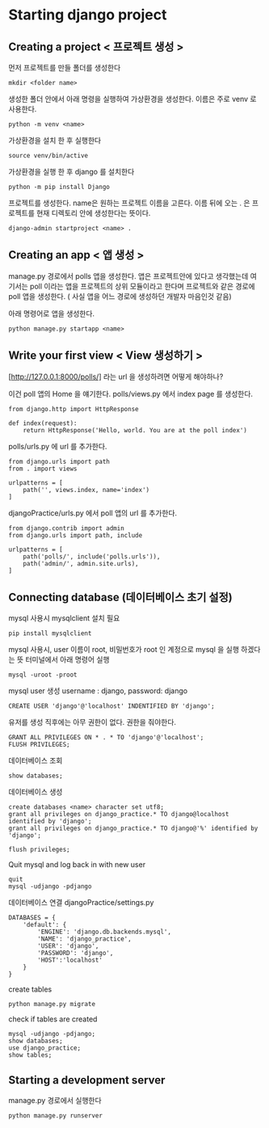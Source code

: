 # Starting django project


## Creating a project < 프로젝트 생성 >

먼저 프로젝트를 만들 폴더를 생성한다
```
mkdir <folder name>
```

생성한 폴더 안에서 아래 명령을 실행하여 가상환경을 생성한다. 이름은 주로 venv 로 사용한다.
```
python -m venv <name> 
```
가상환경을 설치 한 후 실행한다
```
source venv/bin/active
```
가상환경을 실행 한 후 django 를 설치한다
```
python -m pip install Django
```
프로젝트를 생성한다. name은 원하는 프로젝트 이름을 고른다. 이름 뒤에 오는 . 은 프로젝트를 현재 디렉토리 안에 생성한다는 뜻이다.
```
django-admin startproject <name> .
```

## Creating an app < 앱 생성 >
manage.py 경로에서 polls 앱을 생성한다. 앱은 프로젝트안에 있다고 생각했는데 여기서는 poll 이라는 앱을 프로젝트의 상위 모듈이라고 한다며 프로젝트와 같은 경로에 poll 앱을 생성한다.
( 사실 앱을 어느 경로에 생성하던 개발자 마음인것 같음)

아래 명령어로 앱을 생성한다.
```
python manage.py startapp <name>
```

## Write your first view < View 생성하기 >
[http://127.0.0.1:8000/polls/] 라는 url 을 생성하려면 어떻게 해야하나? 

이건 poll 앱의 Home 을 얘기한다. polls/views.py 에서 index page 를 생성한다.
```
from django.http import HttpResponse

def index(request):
    return HttpResponse('Hello, world. You are at the poll index')
```


polls/urls.py 에 url 를 추가한다.
```
from django.urls import path
from . import views

urlpatterns = [
    path('', views.index, name='index')
]
```

djangoPractice/urls.py 에서 poll 앱의 url 를 추가한다.
```
from django.contrib import admin
from django.urls import path, include

urlpatterns = [
    path('polls/', include('polls.urls')),
    path('admin/', admin.site.urls),
]
```

## Connecting database (데이터베이스 초기 설정)
mysql 사용시 mysqlclient 설치 필요
```
pip install mysqlclient
```

mysql 사용시, user 이름이 root, 비밀번호가 root 인 계정으로 mysql 을 실행 하겠다는 뜻 터미널에서 아래 명령어 실행
``` 
mysql -uroot -proot
```

mysql user 생성 username : django, password: django
```
CREATE USER 'django'@'localhost' INDENTIFIED BY 'django'; 
```

유저를 생성 직후에는 아무 권한이 없다. 권한을 줘야한다.
```
GRANT ALL PRIVILEGES ON * . * TO 'django'@'localhost';
FLUSH PRIVILEGES;
```

데이터베이스 조회
```
show databases;
```

데이터베이스 생성
```
create databases <name> character set utf8;
grant all privileges on django_practice.* TO django@localhost identified by 'django';
grant all privileges on django_practice.* TO django@'%' identified by 'django';

flush privileges;
```

Quit mysql and log back in with new user
```
quit
mysql -udjango -pdjango
```


데이터베이스 연결 djangoPractice/settings.py
```
DATABASES = {
    'default': {
        'ENGINE': 'django.db.backends.mysql',
        'NAME': 'django_practice',
        'USER': 'django',
        'PASSWORD': 'django',
        'HOST':'localhost'
    }
}

```

create tables 
```
python manage.py migrate
```

check if tables are created
```
mysql -udjango -pdjango;
show databases;
use django_practice;
show tables;
```



## Starting a development server
manage.py 경로에서 실행한다
```
python manage.py runserver
```


